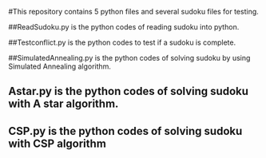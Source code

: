 #This repository contains 5 python files and several sudoku files for testing.

##ReadSudoku.py is the python codes of reading sudoku into python.

##Testconflict.py is the python codes to test if a sudoku is complete. 

##SimulatedAnnealing.py is the python codes of solving sudoku by using Simulated Annealing algorithm.

## Astar.py is the python codes of solving sudoku with A star algorithm.

## CSP.py is the python codes of solving sudoku with CSP algorithm